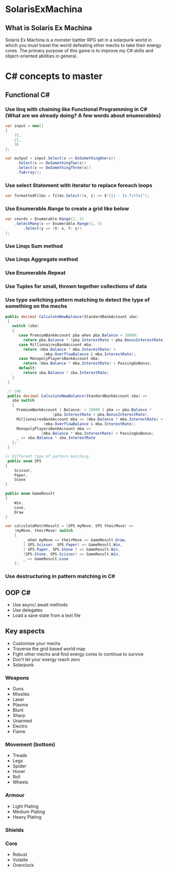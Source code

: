 # SolarisExMachina

## What is Solaris Ex Machina

Solaris Ex Machina is a monster battler RPG set in a solarpunk world in which you must travel the world defeating other mechs to take their energy cores. The primary purpose of this game is to improve my C# skills and object-oriented abilities in general.


# C# concepts to master 

## Functional C# 
### Use linq with chaining like Functional Programming in C# (What are we already doing? A few words about enumerables)

```C#
var input = new[]
{
	75,
	22,
	36
};

var output = input.Select(x => DoSomethingOne(x))
	 .Select(x => DoSomethingTwo(x))
	 .Select(x => DoSomethingThree(x))
	 .ToArray();
```

### Use select Statement with iterator to replace foreach loops
```C#
var formattedFilms = films.Select((x, i) => $"{i} - {x.Title}");
```

### Use Enumerable.Range to create a grid like below
```C#
var coords = Enumerable.Range(1, 5)
	.SelectMany(x => Enumerable.Range(1, 5)
		.Select(y => (X: x, Y: y))
);
```

### Use Linqs Sum method 

### Use Linqs Aggregate method

### Use Enumerable.Repeat

### Use Tuples for small, thrown together collections of data

### Use type switching pattern matching to detect the type of something on the mechs

```C#
public decimal CalculateNewBalance(StandardBankAccount sba)
 {
   switch (sba)
   {
      case PremiumBankAccount pba when pba.Balance > 10000:
        return pba.Balance * (pba.InterestRate + pba.BonusInterestRate);
      case MillionairesBankAccount mba:
        return (mba.Balance * mba.InterestRate) +
                 (mba.OverflowBalance & mba.InterestRate);
      case MonopolyPlayersBankAccount mba:
        return (mba.Balance * mba.InterestRate) + PassingGoBonus;
      default:
        return sba.Balance * sba.InterestRate;
   }
 }

 // C#8
 public decimal CalculateNewBalance(StandardBankAccount sba) =>
   sba switch
   {
     PremiumBankAccount { Balance: > 10000 } pba => pba.Balance *
                     (pba.InterestRate + pba.BonusInterestRate),
     MillionairesBankAccount mba => (mba.Balance * mba.InterestRate) +
                 (mba.OverflowBalance & mba.InterestRate);
     MonopolyPlayersBankAccount mba =>
                (mba.Balance * mba.InterestRate) + PassingGoBonus;
     _ => sba.Balance * sba.InterestRate
   };
 }

// Different type of pattern matching
 public enum SPS
{
	Scissor,
	Paper,
	Stone
}

public enum GameResult
{
	Win,
	Lose,
	Draw
}

var calculateMatchResult = (SPS myMove, SPS theirMove) =>
	(myMove, theirMove) switch
	{
		_ when myMove == theirMove => GameResult.Draw,
		( SPS.Scissor, SPS.Paper) => GameResult.Win,
		( SPS.Paper, SPS.Stone ) => GameResult.Win,
		(SPS.Stone, SPS.Scissor) => GameResult.Win,
		_ => GameResult.Lose
	};
```

### Use destructuring in pattern matching in C#


## OOP C#
- Use async/ await methods
- Use delegates
- Load a save state from a text file




















## Key aspects
- Customise your mechs
- Traverse the grid based world map
- Fight other mechs and find energy cores to continue to survive
- Don't let your energy reach zero
- Solarpunk

### Weapons

- Guns
- Missiles
- Laser
- Plasma
- Blunt
- Sharp
- Unarmed
- Electro
- Flame

### Movement (bottom)

- Treads
- Legs
- Spider
- Hover
- Roll
- Wheels


### Armour

- Light Plating
- Medium Plating
- Heavy Plating


### Shields


### Core

- Robust
- Volatile
- Overclock

